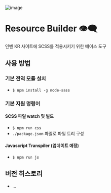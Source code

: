 ![image](https://git.inven.co.kr/INVEN/resource-builder/wikis/uploads/073403c3a47166b6045075d3120e1688/image.png)

# Resource Builder 👁‍🗨

인벤 KR 사이트에 SCSS를 적용시키기 위한 베이스 도구

## 사용 방법

### 기본 전역 모듈 설치

- `$ npm install -g node-sass`

### 기본 지원 명령어

#### SCSS 파일 watch 및 빌드

- `$ npm run css`
- `./package.json` 파일로 파일 트리 구성

#### Javascript Transpiler (업데이트 예정)

- `$ npm run js`

## 버전 히스토리

- ...